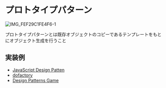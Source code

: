 # プロトタイプパターン
![IMG_FEF29C1FE4F6-1](https://user-images.githubusercontent.com/4797793/222317453-10c0108d-2614-4e75-977e-1ea163deefbb.jpeg)

プロトタイプパターンとは既存オブジェクトのコピーであるテンプレートをもとにオブジェクト生成を行うこと

## 実装例
- [JavaScript Design Patten](https://github.com/stage-clear/Learning-javascript/blob/master/DesignPatterns/JavaScript-Design-Patterns/prototype.md)
- [dofactory](https://github.com/stage-clear/Learning-javascript/blob/master/DesignPatterns/dofactory.com/prototype.md)
- [Design Patterns Game](https://github.com/stage-clear/Learning-javascript/blob/master/DesignPatterns/designpatternsgame.com/prototype.md)
